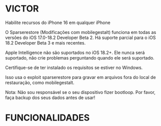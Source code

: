 # VICTOR
Habilite recursos do iPhone 16 em qualquer iPhone

O Sparserestore (Modificações com mobilegestalt) funciona em todas as versões do iOS 17.0-18.2 Developer Beta 2. Há suporte parcial para o iOS 18.2 Developer Beta 3 e mais recentes.

Apple Intelligence não são suportados no iOS 18.2+. Ele nunca será suportado, não crie problemas perguntando quando ele será suportado.

Certifique-se de ter instalado os requisitos se estiver no Windows.

Isso usa o exploit sparserestore para gravar em arquivos fora do local de restauração, como mobilegestalt. 

Nota: Não sou responsável se o seu dispositivo fizer bootloop. Por favor, faça backup dos seus dados antes de usar!

# FUNCIONALIDADES
